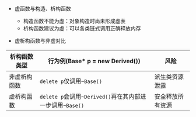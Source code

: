 - 虚函数与构造、析构函数
	- 构造函数不能为虚：对象构造时尚未形成虚表
	- 析构函数建议为虚：可以各类链式调用正确释放内存

- 虚析构函数与非虚对比

| 析构函数类型 | 行为例(Base* p = new Derived())                 | 风险       |
| ------ | -------------------------------------------- | -------- |
| 非虚析构函数 | `delete p`仅调用`~Base()`                       | 派生类资源泄露  |
| 虚析构函数  | `delete p`会调用`~Derived()`再在其内部进一步调用`~Base()` | 安全释放所有资源 |
